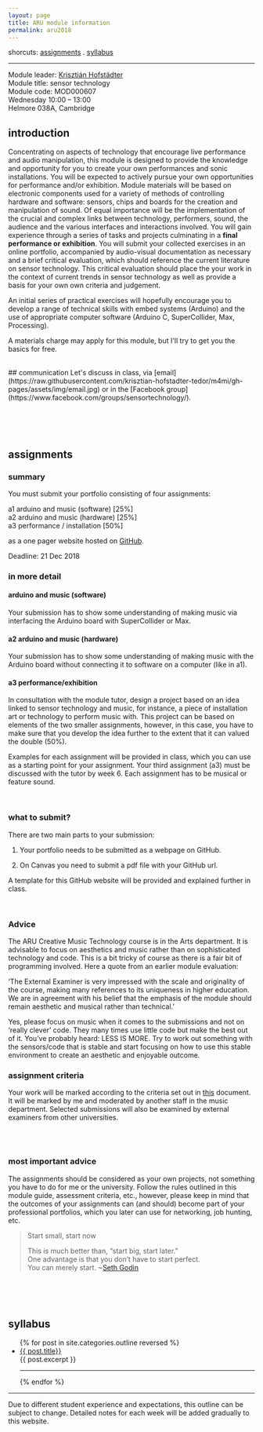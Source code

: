 ```yaml
---
layout: page
title: ARU module information
permalink: aru2018
---
```

<!--
change syllabus and outline post (minimal)
find good video submissions 2017 and before and upload to Youtube/embed if OK with student;
create GitHub template;
find Guest talk;
find job prospects;

-->


shorcuts: [assignments](#assignments) . [syllabus](#syllabus)   

---

Module leader: [Krisztián Hofstädter](https://khofstadter.info)  
Module title: sensor technology   
Module code: MOD000607   
Wednesday 10:00 – 13:00    
Helmore 038A, Cambridge
<br>
## introduction
Concentrating on aspects of technology that encourage live performance and audio manipulation, this module is designed to provide the knowledge and opportunity for you to create your own performances and sonic installations. You will be expected to actively pursue your own opportunities for performance and/or exhibition. Module materials will be based on electronic components used for a variety of methods of controlling hardware and software: sensors, chips and boards for the creation and manipulation of sound. Of equal importance will be the implementation of the crucial and complex links between technology, performers, sound, the audience and the various interfaces and interactions involved. You will gain experience through a series of tasks and projects culminating in a **final performance or exhibition**. You will submit your collected exercises in an online portfolio, accompanied by audio-visual documentation as necessary and a brief critical evaluation, which should reference the current literature on sensor technology. This critical evaluation should place the your work in the context of current trends in sensor technology as well as provide a basis for your own own criteria and judgement.

An initial series of practical exercises will hopefully encourage you to develop a range of technical skills with embed systems (Arduino) and the use of appropriate computer software (Arduino C, SuperCollider, Max, Processing).

A materials charge may apply for this module, but I'll try to get you the basics for free.

<br>
## communication
Let's discuss in class, via [email](https://raw.githubusercontent.com/krisztian-hofstadter-tedor/m4mi/gh-pages/assets/img/email.jpg) or in the [Facebook group](https://www.facebook.com/groups/sensortechnology/).

<br><br><br>

<a name="assignments"></a>
## assignments
### summary
You must submit your portfolio consisting of four assignments:

a1 arduino and music (software) [25%]  
a2 arduino and music (hardware) [25%]   
a3 performance / installation [50%]

as a one pager website hosted on [GitHub](https://github.com/).

Deadline: 21 Dec 2018
<br>

### in more detail

#### arduino and music (software)
Your submission has to show some understanding of making music via interfacing the Arduino board with SuperCollider or Max.

#### a2 arduino and music (hardware)
Your submission has to show some understanding of making music with the Arduino board without connecting it to software on a computer (like in a1).

#### a3 performance/exhibition
In consultation with the module tutor, design a project based on an idea linked to sensor technology and music, for instance, a piece of installation art or technology to perform music with. This project can be based on elements of the two smaller assignments, however, in this case, you have to make sure that you develop the idea further to the extent that it can valued the double (50%).
<br>

Examples for each assignment will be provided in class, which you can use as a starting point for your assignment. Your third assignment (a3) must be discussed with the tutor by week 6. Each assignment has to be musical or feature sound.

<br>


### what to submit?

There are two main parts to your submission:

1) Your portfolio needs to be submitted as a webpage on GitHub.

2) On Canvas you need to submit a pdf file with your GitHub url.

A template for this GitHub website will be provided and explained further in class.

<br>

### Advice

The ARU Creative Music Technology course is in the Arts department. It is advisable to focus on aesthetics and music rather than on sophisticated technology and code. This is a bit tricky of course as there is a fair bit of programming involved. Here a quote from an earlier module evaluation:

‘The External Examiner is very impressed with the scale and originality of the course, making many references to its uniqueness in higher education. We are in agreement with his belief that the emphasis of the module should remain aesthetic and musical rather than technical.’

Yes, please focus on music when it comes to the submissions and not on ‘really clever’ code. They many times use little code but make the best out of it. You’ve probably heard: LESS IS MORE. Try to work out something with the sensors/code that is stable and start focusing on how to use this stable environment to create an aesthetic and enjoyable outcome.

### assignment criteria
Your work will be marked according to the criteria set out in [this](https://github.com/krisztian-hofstadter-tedor/m4mi/blob/gh-pages/assets/txt/marking_criteria.pdf) document. It will be marked by me and moderated by another staff in the music department. Selected submissions will also be examined by external examiners from other universities.

<br><br>

### most important advice
The assignments should be considered as your own projects, not something you have to do for me or the university. Follow the rules outlined in this module guide, assessment criteria, etc., however, please keep in mind that the outcomes of your assignments can (and should) become part of your professional portfolios, which you later can use for networking, job hunting, etc.

> Start small, start now   
>    
> This is much better than, “start big, start later.”   
> One advantage is that you don’t have to start perfect.   
> You can merely start. ~[Seth Godin](https://seths.blog/)

<br><br><br>

<a name="syllabus"></a>
## syllabus

<ul class="myposts">
{% for post in site.categories.outline reversed %}
    <li><a href="{{ post.url }}">{{ post.title}}</a>
    </li>
      {{ post.excerpt }}
      <hr>
{% endfor %}
</ul>

---

Due to different student experience and expectations, this outline can be subject to change. Detailed notes for each week will be added gradually to this website.
